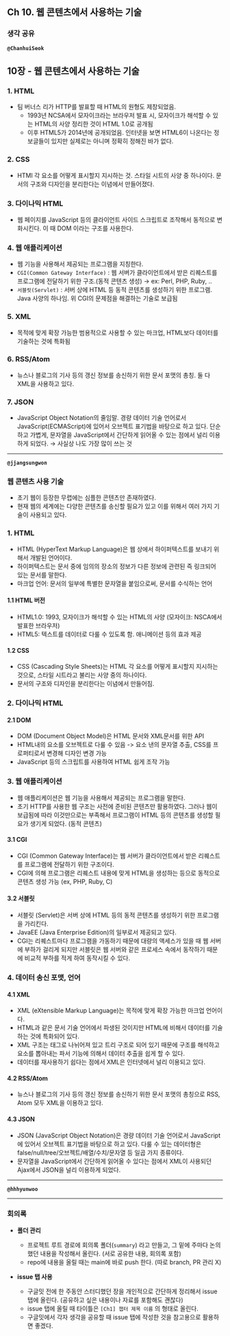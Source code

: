 ## **Ch 10. 웹 콘텐츠에서 사용하는 기술**

### **생각 공유**

**`@ChanhuiSeok`**

## 10장 - 웹 콘텐츠에서 사용하는 기술

### 1. HTML
- 팀 버너스 리가 HTTP를 발표할 때 HTML의 원형도 제창되었음.
    - 1993년 NCSA에서 모자이크라는 브라우저 발표 시, 모자이크가 해석할 수 있는 HTML의 사양 정리한 것이 HTML 1.0로 공개됨
    - 이후 HTML5가 2014년에 공개되었음. 인터넷을 보면 HTML6이 나온다는 정보글들이 있지만 실제로는 아니며 정확히 정해진 바가 없다.

### 2. CSS
- HTMl 각 요소를 어떻게 표시할지 지시하는 것. 스타일 시트의 사양 중 하나이다. 문서의 구조와 디자인을 분리한다는 이념에서 만들어졌다.

### 3.  다이나믹 HTML
- 웹 페이지를 JavaScript 등의 클라이언트 사이드 스크립트로 조작해서 동적으로 변화시킨다. 이 때 DOM 이라는 구조를 사용한다.

### 4. 웹 애플리케이션
- 웹 기능을 사용해서 제공되는 프로그램을 지칭한다.
- `CGI(Common Gateway Interface)` : 웹 서버가 클라이언트에서 받은 리퀘스트를 프로그램에 전달하기 위한 구조.(동적 콘텐츠 생성) → ex: Perl, PHP, Ruby, ..
- `서블릿(Servlet)` : 서버 상에 HTML 등 동적 콘텐츠를 생성하기 위한 프로그램. Java 사양의 하나임. 위 CGI의 문제점을 해결하는 기술로 보급됨

### 5. XML
- 목적에 맞게 확장 가능한 범용적으로 사용할 수 있는 마크업, HTML보다 데이터를 기술하는 것에 특화됨

### 6. RSS/Atom
- 뉴스나 블로그의 기사 등의 갱신 정보를 송신하기 위한 문서 포맷의 총칭. 둘 다 XML을 사용하고 있다.

### 7. JSON
- JavaScript Object Notation의 줄임말. 경량 데이터 기술 언어로서 JavaScript(ECMAScript)에 있어서 오브젝트 표기법을 바탕으로 하고 있다. 단순하고 가볍게, 문자열을 JavaScript에서 간단하게 읽어올 수 있는 점에서 널리 이용하게 되었다. → 사실상 나도 가장 많이 쓰는 것

---

**`@jjangsungwon`** 
### 웹 콘텐츠 사용 기술
- 초기 웹이 등장한 무렵에는 심플한 콘텐츠만 존재하였다.
- 현재 웹의 세계에는 다양한 콘텐츠를 송신할 필요가 있고 이를 위해서 여러 가지 기술이 사용되고 있다.

### 1. HTML
- HTML (HyperText Markup Language)은 웹 상에서 하이퍼텍스트를 보내기 위해서 개발된 언어이다.
- 하이퍼텍스트는 문서 중에 임의의 장소의 정보가 다른 정보에 관련된 즉 링크되어 있는 문서를 말한다.
- 마크업 언어: 문서의 일부에 특별한 문자열을 붙임으로써, 문서를 수식하는 언어
#### 1.1 HTML 버전
- HTML1.0: 1993, 모자이크가 해석할 수 있는 HTML의 사양 (모자이크: NSCA에서 발표한 브라우저)
- HTML5: 텍스트를 데이터로 다룰 수 있도록 함. 애니메이션 등의 효과 제공 
#### 1.2 CSS
- CSS (Cascading Style Sheets)는 HTML 각 요소를 어떻게 표시할지 지시하는 것으로, 스타일 시트라고 불리는 사양 중의 하나이다.
- 문서의 구조와 디자인을 분리한다는 이념에서 만들어짐.

### 2. 다이나믹 HTML
#### 2.1 DOM
- DOM (Document Object Model)은 HTML 문서와 XML문서를 위한 API
- HTML내의 요소를 오브젝트로 다룰 수 있음 -> 요소 낸의 문자열 추출, CSS를 프로퍼티로서 변경해 디자인 변경 가능
- JavaScript 등의 스크립트를 사용하여 HTML 쉽게 조작 가능

### 3. 웹 애플리케이션
- 웹 애플리케이션은 웹 기능을 사용해서 제공되는 프로그램을 말한다.
- 초기 HTTP를 사용한 웹 구조는 사전에 준비된 콘텐츠만 활용하였다. 그러나 웹이 보급됨에 따라 이것만으로는 부족해서 프로그램이 HTML 등의 콘텐츠를 생성할 필요가 생기게 되었다. (동적 콘텐츠)

#### 3.1 CGI
- CGI (Common Gateway Interface)는 웹 서버가 클라이언트에서 받은 리퀘스트를 프로그램에 전달하기 위한 구조이다.
- CGI에 의해 프로그램은 리퀘스트 내용에 맞게 HTML을 생성하는 등으로 동적으로 콘텐츠 생성 가능 (ex, PHP, Ruby, C)

#### 3.2 서블릿
- 서블릿 (Servlet)은 서버 상에 HTML 등의 동적 콘텐츠를 생성하기 위한 프로그램을 가리킨다.
- JavaEE (Java Enterprise Edition)의 일부로서 제공되고 있다.
- CGI는 리퀘스트마다 프로그램을 가동하기 때문에 대량의 액세스가 있을 때 웹 서버에 부하가 걸리게 되지만 서블릿은 웹 서버와 같은 프로세스 속에서 동작하기 때문에 비교적 부하를 적게 하여 동작시킬 수 있다.

### 4. 데이터 송신 포맷, 언어
#### 4.1 XML
- XML (eXtensible Markup Language)는 목적에 맞게 확장 가능한 마크업 언어이다.
- HTML과 같은 문서 기술 언어에서 파생된 것이지만 HTML에 비해서 데이터를 기술하는 것에 특화되어 있다.
- XML 구조는 태그로 나뉘어져 있고 트리 구조로 되어 있기 때문에 구조를 해석하고 요소를 뽑아내는 파서 기능에 의해서 데이터 추출을 쉽게 할 수 있다.
- 데이터를 재사용하기 쉽다는 점에서 XML은 인터넷에서 널리 이용되고 있다.

#### 4.2 RSS/Atom
- 뉴스나 블로그의 기사 등의 갱신 정보를 송신하기 위한 문서 포맷의 총칭으로 RSS, Atom 모두 XML을 이용하고 있다.
#### 4.3 JSON
- JSON (JavaScript Object Notation)은 경량 데이터 기술 언어로서 JavaScript에 있어서 오브젝트 표기법을 바탕으로 하고 있다. 다룰 수 있는 데이터형은 false/null/tree/오브젝트/배열/수치/문자열 등 일곱 가지 종류이다.
- 문자열을 JavaScript에서 간단하게 읽어올 수 있다는 점에서 XML이 사용되던 Ajax에서 JSON을 널리 이용하게 되었다.
---

**`@hhhyunwoo`** 

---

### **회의록**

- **폴더 관리**
  - 프로젝트 루트 경로에 회의록 폴더(`summary`) 라고 만들고, 그 밑에 주마다 논의했던 내용을 작성해서 올린다. (서로 공유한 내용, 회의록 포함)
  - repo에 내용을 올릴 때는 main에 바로 push 한다. (따로 branch, PR 관리 X)

- **issue 탭 사용**
  - 구글밋 전에 한 주동안 스터디했던 장을 개인적으로 간단하게 정리해서 issue 탭에 올린다. (공유하고 싶은 내용이나 자료를 포함해도 괜찮다)
  - issue 탭에 올릴 때 타이틀은 `[Ch1] 챕터 제목 이름` 의 형태로 올린다.
  - 구글밋에서 각자 생각을 공유할 때 issue 탭에 작성한 것을 참고용으로 활용하면 좋겠다.
